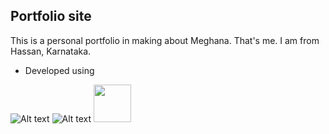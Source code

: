 ## Portfolio site

This is a personal portfolio in making about Meghana. That's me.
I am from Hassan, Karnataka. 

- Developed using 

![Alt text](https://cdn.worldvectorlogo.com/logos/logo-javascript.svg?raw=true "js")
![Alt text](https://cdn.worldvectorlogo.com/logos/html-5.svg?raw=true "html")
<img src="https://cdn.worldvectorlogo.com/logos/netlify.svg" width="60" height="60">

